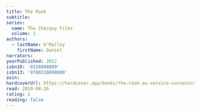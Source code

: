 ```yaml
---
title: The Rook
subtitle:
series:
  name: The Checquy Files
  volume: 1
authors:
  - lastName: O'Malley
    firstName: Daniel
narrators:
yearPublished: 2012
isbn10: '0316098809'
isbn13: '9780316098809'
asin:
hardcoverUrl: https://hardcover.app/books/the-rook-au-service-surnaturel-de-sa-majeste/editions/7867780
read: 2019-08-26
rating: 2
reading: false
---
```


